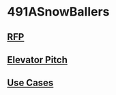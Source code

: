 # 491ASnowBallers

## [RFP](https://github.com/BlackSwiss/491ASnowBallers/blob/main/RFP.md)

## [Elevator Pitch](https://github.com/BlackSwiss/491ASnowBallers/blob/main/EleveatorPitch.md)

## [Use Cases](https://github.com/BlackSwiss/491ASnowBallers/blob/main/UseCases.md)

